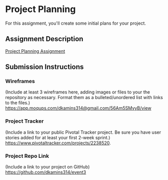 # Project Planning
For this assignment, you'll create some initial plans for your project.

## Assignment Description
[Project Planning Assignment](https://education.launchcode.org/liftoff/assignments/planning/)

## Submission Instructions

### Wireframes

(Include at least 3 wireframes here, adding images or files to your the repository as necessary. Format them as a bulleted/unordered list with links to the files.)
https://app.moqups.com/dkamins314@gmail.com/56Am5SMvyB/view
### Project Tracker

(Include a link to your public Pivotal Tracker project. Be sure you have user stories added for at least your first 2-week sprint.)
 https://www.pivotaltracker.com/projects/2238520.
### Project Repo Link

(Include a link to your project on GitHub) https://github.com/dkamins314/event3

